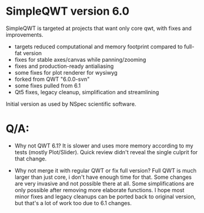 # SimpleQWT version 6.0
SimpleQWT is targeted at projects that want only core qwt, with fixes and improvements.

- targets reduced computational and memory footprint compared to full-fat version
- fixes for stable axes/canvas while panning/zooming
- fixes and production-ready antialiasing
- some fixes for plot renderer for wysiwyg
- forked from QWT "6.0.0-svn"
- some fixes pulled from 6.1
- Qt5 fixes, legacy cleanup, simplification and streamlining

Initial version as used by NSpec scientific software.


# Q/A:
- Why not QWT 6.1?
It is slower and uses more memory according to my tests (mostly Plot/Slider).
Quick review didn't reveal the single culprit for that change.

- Why not merge it with regular QWT or fix full version?
Full QWT is much larger than just core, i don't have enough time for that.
Some changes are very invasive and not possible there at all.
Some simplifications are only possible after removing more elaborate functions.
I hope most minor fixes and legacy cleanups can be ported back to original version, 
but that's a lot of work too due to 6.1 changes.
